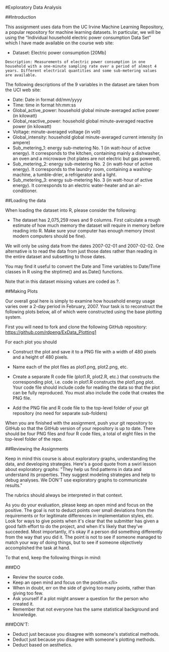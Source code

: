 #Exploratory Data Analysis

##Introduction

This assignment uses data from the UC Irvine Machine Learning Repository, a popular repository for machine learning datasets. In particular, we will be using the “Individual household electric power consumption Data Set” which I have made available on the course web site:

   * Dataset: Electric power consumption [20Mb]

    Description: Measurements of electric power consumption in one household with a one-minute sampling rate over a period of almost 4 years. Different electrical quantities and some sub-metering values are available.

The following descriptions of the 9 variables in the dataset are taken from the UCI web site:
* Date: Date in format dd/mm/yyyy
* Time: time in format hh:mm:ss
* Global_active_power: household global minute-averaged active power (in kilowatt)
* Global_reactive_power: household global minute-averaged reactive power (in kilowatt)
* Voltage: minute-averaged voltage (in volt)
* Global_intensity: household global minute-averaged current intensity (in ampere)
* Sub_metering_1: energy sub-metering No. 1 (in watt-hour of active energy). It corresponds to the kitchen, containing mainly a dishwasher, an oven and a microwave (hot plates are not electric but gas powered).
* Sub_metering_2: energy sub-metering No. 2 (in watt-hour of active energy). It corresponds to the laundry room, containing a washing-machine, a tumble-drier, a refrigerator and a light.
* Sub_metering_3: energy sub-metering No. 3 (in watt-hour of active energy). It corresponds to an electric water-heater and an air-conditioner.

##Loading the data

When loading the dataset into R, please consider the following:

* The dataset has 2,075,259 rows and 9 columns. First calculate a rough estimate of how much memory the dataset will require in memory before reading into R. Make sure your computer has enough memory (most modern computers should be fine).

We will only be using data from the dates 2007-02-01 and 2007-02-02. One alternative is to read the data from just those dates rather than reading in the entire dataset and subsetting to those dates.

You may find it useful to convert the Date and Time variables to Date/Time classes in R using the strptime() and as.Date() functions.

Note that in this dataset missing values are coded as ?.

##Making Plots

Our overall goal here is simply to examine how household energy usage varies over a 2-day period in February, 2007. Your task is to reconstruct the following plots below, all of which were constructed using the base plotting system.

First you will need to fork and clone the following GitHub repository: https://github.com/rdpeng/ExData_Plotting1

For each plot you should

* Construct the plot and save it to a PNG file with a width of 480 pixels and a height of 480 pixels.

* Name each of the plot files as plot1.png, plot2.png, etc.
* Create a separate R code file (plot1.R, plot2.R, etc.) that constructs the corresponding plot, i.e. code in plot1.R constructs the plot1.png plot. Your code file should include code for reading the data so that the plot can be fully reproduced. You must also include the code that creates the PNG file.
* Add the PNG file and R code file to the top-level folder of your git repository (no need for separate sub-folders)

When you are finished with the assignment, push your git repository to GitHub so that the GitHub version of your repository is up to date. There should be four PNG files and four R code files, a total of eight files in the top-level folder of the repo.


##Reviewing the Assignments

Keep in mind this course is about exploratory graphs, understanding the data, and developing strategies. Here's a good quote from a swirl lesson about exploratory graphs: "They help us find patterns in data and understand its properties. They suggest modeling strategies and help to debug analyses. We DON'T use exploratory graphs to communicate results."

The rubrics should always be interpreted in that context.

As you do your evaluation, please keep an open mind and focus on the positive. The goal is not to deduct points over small deviations from the requirements or for legitimate differences in implementation styles, etc. Look for ways to give points when it's clear that the submitter has given a good faith effort to do the project, and when it's likely that they've succeeded. Most importantly, it's okay if a person did something differently from the way that you did it. The point is not to see if someone managed to match your way of doing things, but to see if someone objectively accomplished the task at hand.

To that end, keep the following things in mind:

###DO

* Review the source code.
* Keep an open mind and focus on the positive.≤/li>
* When in doubt, err on the side of giving too many points, rather than giving too few.
* Ask yourself if a plot might answer a question for the person who created it.
* Remember that not everyone has the same statistical background and knowledge.

###DON'T:

* Deduct just because you disagree with someone's statistical methods.
* Deduct just because you disagree with someone's plotting methods.
* Deduct based on aesthetics.
